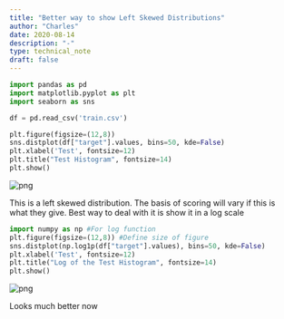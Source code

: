 ```yaml
---
title: "Better way to show Left Skewed Distributions"
author: "Charles"
date: 2020-08-14
description: "-"
type: technical_note
draft: false
---
```


```python
import pandas as pd
import matplotlib.pyplot as plt
import seaborn as sns
```


```python
df = pd.read_csv('train.csv')
```


```python
plt.figure(figsize=(12,8))
sns.distplot(df["target"].values, bins=50, kde=False)
plt.xlabel('Test', fontsize=12)
plt.title("Test Histogram", fontsize=14)
plt.show()
```


![png](log-of-right-skewed-distribution_3_0.png)


This is a left skewed distribution. The basis of scoring will vary if this is what they give. Best way to deal with it is show it in a log scale


```python
import numpy as np #For log function
plt.figure(figsize=(12,8)) #Define size of figure
sns.distplot(np.log1p(df["target"].values), bins=50, kde=False)
plt.xlabel('Test', fontsize=12)
plt.title("Log of the Test Histogram", fontsize=14)
plt.show()
```


![png](log-of-right-skewed-distribution_5_0.png)


Looks much better now

